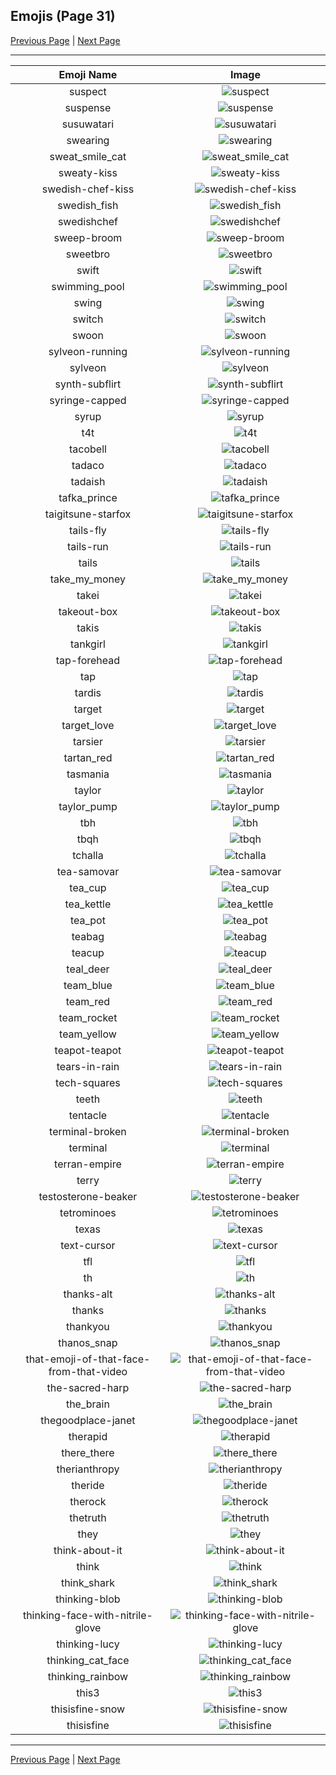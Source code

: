 
## Emojis (Page 31)

[Previous Page](/docs/lgbtintech/page-s-0030.md)
  | [Next Page](/docs/lgbtintech/page-t-0032.md)

<hr />

|Emoji Name|Image|
| :-: | :-: |
|suspect| ![suspect](/emojis/lgbtintech/suspect.png)|
|suspense| ![suspense](/emojis/lgbtintech/suspense.gif)|
|susuwatari| ![susuwatari](/emojis/lgbtintech/susuwatari.png)|
|swearing| ![swearing](/emojis/lgbtintech/swearing.png)|
|sweat_smile_cat| ![sweat_smile_cat](/emojis/lgbtintech/sweat_smile_cat.png)|
|sweaty-kiss| ![sweaty-kiss](/emojis/lgbtintech/sweaty-kiss.png)|
|swedish-chef-kiss| ![swedish-chef-kiss](/emojis/lgbtintech/swedish-chef-kiss.png)|
|swedish_fish| ![swedish_fish](/emojis/lgbtintech/swedish_fish.png)|
|swedishchef| ![swedishchef](/emojis/lgbtintech/swedishchef.png)|
|sweep-broom| ![sweep-broom](/emojis/lgbtintech/sweep-broom.jpg)|
|sweetbro| ![sweetbro](/emojis/lgbtintech/sweetbro.png)|
|swift| ![swift](/emojis/lgbtintech/swift.png)|
|swimming_pool| ![swimming_pool](/emojis/lgbtintech/swimming_pool.png)|
|swing| ![swing](/emojis/lgbtintech/swing.jpg)|
|switch| ![switch](/emojis/lgbtintech/switch.png)|
|swoon| ![swoon](/emojis/lgbtintech/swoon.gif)|
|sylveon-running| ![sylveon-running](/emojis/lgbtintech/sylveon-running.gif)|
|sylveon| ![sylveon](/emojis/lgbtintech/sylveon.gif)|
|synth-subflirt| ![synth-subflirt](/emojis/lgbtintech/synth-subflirt.png)|
|syringe-capped| ![syringe-capped](/emojis/lgbtintech/syringe-capped.png)|
|syrup| ![syrup](/emojis/lgbtintech/syrup.jpg)|
|t4t| ![t4t](/emojis/lgbtintech/t4t.png)|
|tacobell| ![tacobell](/emojis/lgbtintech/tacobell.png)|
|tadaco| ![tadaco](/emojis/lgbtintech/tadaco.png)|
|tadaish| ![tadaish](/emojis/lgbtintech/tadaish.png)|
|tafka_prince| ![tafka_prince](/emojis/lgbtintech/tafka_prince.png)|
|taigitsune-starfox| ![taigitsune-starfox](/emojis/lgbtintech/taigitsune-starfox.gif)|
|tails-fly| ![tails-fly](/emojis/lgbtintech/tails-fly.png)|
|tails-run| ![tails-run](/emojis/lgbtintech/tails-run.png)|
|tails| ![tails](/emojis/lgbtintech/tails.png)|
|take_my_money| ![take_my_money](/emojis/lgbtintech/take_my_money.png)|
|takei| ![takei](/emojis/lgbtintech/takei.png)|
|takeout-box| ![takeout-box](/emojis/lgbtintech/takeout-box.png)|
|takis| ![takis](/emojis/lgbtintech/takis.png)|
|tankgirl| ![tankgirl](/emojis/lgbtintech/tankgirl.png)|
|tap-forehead| ![tap-forehead](/emojis/lgbtintech/tap-forehead.png)|
|tap| ![tap](/emojis/lgbtintech/tap.jpg)|
|tardis| ![tardis](/emojis/lgbtintech/tardis.jpg)|
|target| ![target](/emojis/lgbtintech/target.png)|
|target_love| ![target_love](/emojis/lgbtintech/target_love.png)|
|tarsier| ![tarsier](/emojis/lgbtintech/tarsier.png)|
|tartan_red| ![tartan_red](/emojis/lgbtintech/tartan_red.jpg)|
|tasmania| ![tasmania](/emojis/lgbtintech/tasmania.png)|
|taylor| ![taylor](/emojis/lgbtintech/taylor.jpg)|
|taylor_pump| ![taylor_pump](/emojis/lgbtintech/taylor_pump.gif)|
|tbh| ![tbh](/emojis/lgbtintech/tbh.jpg)|
|tbqh| ![tbqh](/emojis/lgbtintech/tbqh.jpg)|
|tchalla| ![tchalla](/emojis/lgbtintech/tchalla.png)|
|tea-samovar| ![tea-samovar](/emojis/lgbtintech/tea-samovar.jpg)|
|tea_cup| ![tea_cup](/emojis/lgbtintech/tea_cup.png)|
|tea_kettle| ![tea_kettle](/emojis/lgbtintech/tea_kettle.png)|
|tea_pot| ![tea_pot](/emojis/lgbtintech/tea_pot.png)|
|teabag| ![teabag](/emojis/lgbtintech/teabag.png)|
|teacup| ![teacup](/emojis/lgbtintech/teacup.png)|
|teal_deer| ![teal_deer](/emojis/lgbtintech/teal_deer.png)|
|team_blue| ![team_blue](/emojis/lgbtintech/team_blue.png)|
|team_red| ![team_red](/emojis/lgbtintech/team_red.png)|
|team_rocket| ![team_rocket](/emojis/lgbtintech/team_rocket.png)|
|team_yellow| ![team_yellow](/emojis/lgbtintech/team_yellow.png)|
|teapot-teapot| ![teapot-teapot](/emojis/lgbtintech/teapot-teapot.jpg)|
|tears-in-rain| ![tears-in-rain](/emojis/lgbtintech/tears-in-rain.png)|
|tech-squares| ![tech-squares](/emojis/lgbtintech/tech-squares.png)|
|teeth| ![teeth](/emojis/lgbtintech/teeth.gif)|
|tentacle| ![tentacle](/emojis/lgbtintech/tentacle.jpg)|
|terminal-broken| ![terminal-broken](/emojis/lgbtintech/terminal-broken.gif)|
|terminal| ![terminal](/emojis/lgbtintech/terminal.gif)|
|terran-empire| ![terran-empire](/emojis/lgbtintech/terran-empire.png)|
|terry| ![terry](/emojis/lgbtintech/terry.png)|
|testosterone-beaker| ![testosterone-beaker](/emojis/lgbtintech/testosterone-beaker.png)|
|tetrominoes| ![tetrominoes](/emojis/lgbtintech/tetrominoes.png)|
|texas| ![texas](/emojis/lgbtintech/texas.png)|
|text-cursor| ![text-cursor](/emojis/lgbtintech/text-cursor.png)|
|tfl| ![tfl](/emojis/lgbtintech/tfl.png)|
|th| ![th](/emojis/lgbtintech/th.png)|
|thanks-alt| ![thanks-alt](/emojis/lgbtintech/thanks-alt.png)|
|thanks| ![thanks](/emojis/lgbtintech/thanks.png)|
|thankyou| ![thankyou](/emojis/lgbtintech/thankyou.png)|
|thanos_snap| ![thanos_snap](/emojis/lgbtintech/thanos_snap.png)|
|that-emoji-of-that-face-from-that-video| ![that-emoji-of-that-face-from-that-video](/emojis/lgbtintech/that-emoji-of-that-face-from-that-video.jpg)|
|the-sacred-harp| ![the-sacred-harp](/emojis/lgbtintech/the-sacred-harp.png)|
|the_brain| ![the_brain](/emojis/lgbtintech/the_brain.jpg)|
|thegoodplace-janet| ![thegoodplace-janet](/emojis/lgbtintech/thegoodplace-janet.png)|
|therapid| ![therapid](/emojis/lgbtintech/therapid.png)|
|there_there| ![there_there](/emojis/lgbtintech/there_there.gif)|
|therianthropy| ![therianthropy](/emojis/lgbtintech/therianthropy.png)|
|theride| ![theride](/emojis/lgbtintech/theride.png)|
|therock| ![therock](/emojis/lgbtintech/therock.gif)|
|thetruth| ![thetruth](/emojis/lgbtintech/thetruth.jpg)|
|they| ![they](/emojis/lgbtintech/they.png)|
|think-about-it| ![think-about-it](/emojis/lgbtintech/think-about-it.png)|
|think| ![think](/emojis/lgbtintech/think.png)|
|think_shark| ![think_shark](/emojis/lgbtintech/think_shark.png)|
|thinking-blob| ![thinking-blob](/emojis/lgbtintech/thinking-blob.gif)|
|thinking-face-with-nitrile-glove| ![thinking-face-with-nitrile-glove](/emojis/lgbtintech/thinking-face-with-nitrile-glove.png)|
|thinking-lucy| ![thinking-lucy](/emojis/lgbtintech/thinking-lucy.png)|
|thinking_cat_face| ![thinking_cat_face](/emojis/lgbtintech/thinking_cat_face.png)|
|thinking_rainbow| ![thinking_rainbow](/emojis/lgbtintech/thinking_rainbow.png)|
|this3| ![this3](/emojis/lgbtintech/this3.png)|
|thisisfine-snow| ![thisisfine-snow](/emojis/lgbtintech/thisisfine-snow.jpg)|
|thisisfine| ![thisisfine](/emojis/lgbtintech/thisisfine.jpg)|

<hr/>

[Previous Page](/docs/lgbtintech/page-s-0030.md)
  | [Next Page](/docs/lgbtintech/page-t-0032.md)